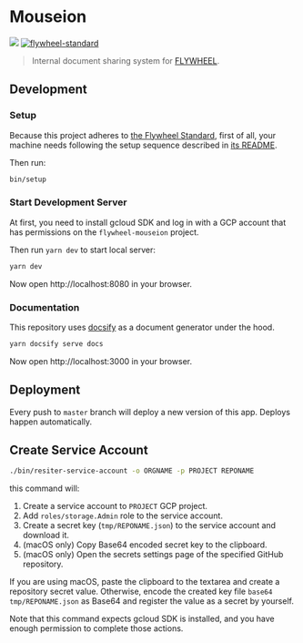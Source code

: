 
# Mouseion

![](https://github.com/flywheel-jp/mouseion/workflows/Test/badge.svg)
[![flywheel-standard](https://img.shields.io/badge/FLYWHEEL-Standard-171b61.svg?style=flat-square)](https://github.com/flywheel-jp/flywheel-standard)

> Internal document sharing system for [FLYWHEEL](https://flywheel.jp).

## Development

### Setup

Because this project adheres to [the Flywheel Standard](https://github.com/flywheel-jp/flywheel-standard),
first of all, your machine needs following the setup sequence described in
[its README](https://github.com/flywheel-jp/flywheel-standard/blob/master/README.md#setup).

Then run:

```bash
bin/setup
```

### Start Development Server

At first, you need to install gcloud SDK and log in with a GCP account that has permissions on the `flywheel-mouseion` project.

Then run `yarn dev` to start local server:

```bash
yarn dev
```

Now open http://localhost:8080 in your browser.

### Documentation

This repository uses [docsify](https://docsify.js.org/) as a document generator under the hood.

```bash
yarn docsify serve docs
```

Now open http://localhost:3000 in your browser.

## Deployment

Every push to `master` branch will deploy a new version of this app. Deploys happen automatically.

## Create Service Account

```bash
./bin/resiter-service-account -o ORGNAME -p PROJECT REPONAME
```

this command will:

1. Create a service account to `PROJECT` GCP project.
2. Add `roles/storage.Admin` role to the service account.
3. Create a secret key (`tmp/REPONAME.json`) to the service account and download it.
4. (macOS only) Copy Base64 encoded secret key to the clipboard.
5. (macOS only) Open the secrets settings page of the specified GitHub repository.

If you are using macOS, paste the clipboard to the textarea and create a repository secret value. Otherwise, encode the created key file `base64 tmp/REPONAME.json` as Base64 and register the value as a secret by yourself.

Note that this command expects gcloud SDK is installed, and you have enough permission to complete those actions.
